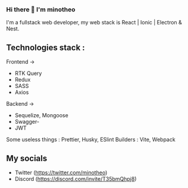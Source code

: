 ### Hi there 👋 I'm minotheo

I'm a fullstack web developer, my web stack is React | Ionic | Electron & Nest.

## Technologies stack :

Frontend ->
- RTK Query
- Redux
- SASS
- Axios
  
Backend ->
- Sequelize, Mongoose
- Swagger-
- JWT

Some useless things : Prettier, Husky, ESlint
Builders : Vite, Webpack

## My socials 

- Twitter (https://twitter.com/minotheo)
- Discord (https://discord.com/invite/T35bmQhpj8)

<!--
**minotheo/minotheo** is a ✨ _special_ ✨ repository because its `README.md` (this file) appears on your GitHub profile.

Here are some ideas to get you started:

- 🔭 I’m currently working on ...
- 🌱 I’m currently learning ...
- 👯 I’m looking to collaborate on ...
- 🤔 I’m looking for help with ...
- 💬 Ask me about ...
- 📫 How to reach me: ...
- 😄 Pronouns: ...
- ⚡ Fun fact: ...
-->
